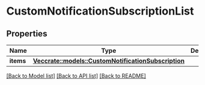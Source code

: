 # CustomNotificationSubscriptionList

## Properties

Name | Type | Description | Notes
------------ | ------------- | ------------- | -------------
**items** | [**Vec<crate::models::CustomNotificationSubscription>**](CustomNotificationSubscription.md) |  | 

[[Back to Model list]](../README.md#documentation-for-models) [[Back to API list]](../README.md#documentation-for-api-endpoints) [[Back to README]](../README.md)


